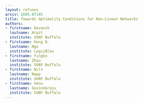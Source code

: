```yaml
---
layout: refuses
arxiv: 1605.07145
title: Towards Optimality Conditions for Non-Linear Networks
authors:
- firstname: Devansh
  lastname: Arpit
  institute: SUNY Buffalo
- firstname: Hung Q.
  lastname: Ngo
  institute: LogicBlox
- firstname: Yingbo
  lastname: Zhou
  institute: SUNY Buffalo
- firstname: Nils
  lastname: Napp
  institute: SUNY Buffalo
- firstname: Venu
  lastname: Govindaraju
  institute: SUNY Buffalo
---
```

